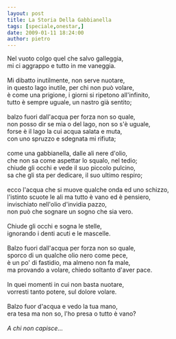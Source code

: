 ```yaml
---
layout: post
title: La Storia Della Gabbianella
tags: [speciale,onestar,]
date: 2009-01-11 18:24:00
author: pietro
---
```

Nel vuoto colgo quel che salvo galleggia,<br/>mi ci aggrappo e tutto in me vaneggia.<br/><br/>Mi dibatto inutilmente, non serve nuotare,<br/>in questo lago inutile, per chi non può volare,<br/>è come una prigione, i giorni si ripetono all'infinito,<br/>tutto è sempre uguale, un nastro già sentito;<br/><br/>balzo fuori dall'acqua per forza non so quale,<br/>non posso dir se mia o del lago, non so s'è uguale,<br/>forse è il lago la cui acqua salata e muta,<br/>con uno spruzzo e sdegnata mi rifiuta;<br/><br/>come una gabbianella, dalle ali nere d'olio,<br/>che non sa come aspettar lo squalo, nel tedio;<br/>chiude gli occhi e vede il suo piccolo pulcino,<br/>sa che gli sta per dedicare, il suo ultimo respiro;<br/><br/>ecco l'acqua che si muove qualche onda ed uno schizzo,<br/>l'istinto scuote le ali ma tutto è vano ed è pensiero,<br/>invischiato nell'olio d'invidia pazzo,<br/>non può che sognare un sogno che sia vero.<br/><br/>Chiude gli occhi e sogna le stelle,<br/>ignorando i denti acuti e le mascelle.<br/><br/>Balzo fuori dall'acqua per forza non so quale,<br/>sporco di un qualche olio nero come pece,<br/>è un po' di fastidio, ma almeno non fa male,<br/>ma provando a volare, chiedo soltanto d'aver pace.<br/><br/>In quei momenti in cui non basta nuotare,<br/>vorresti tanto potere, sul dolore volare.<br/><br/>Balzo fuor d'acqua e vedo la tua mano,<br/>era tesa ma non so, l'ho presa o tutto è vano?<br/><br/><span style="font-style: italic">A chi non capisce...</span>
